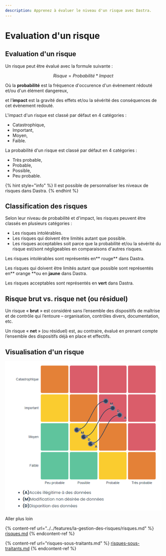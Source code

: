 ```yaml
---
description: Apprenez à évaluer le niveau d'un risque avec Dastra.
---
```


# Evaluation d'un risque

## Evaluation d'un risque

Un risque peut être évalué avec la formule suivante :

$$
Risque = Probabilité * Impact
$$

Où la **probabilité** est la fréquence d'occurence d'un évènement rédouté et/ou d'un élément dangereux,

et l'**impact** est la gravité des effets et/ou la sévérité des conséquences de cet évènement redouté.

L'impact d'un risque est classé par défaut en 4 catégories :&#x20;

* Catastrophique,&#x20;
* Important,
* Moyen,
* Faible.

La probabilité d'un risque est classé par défaut en 4 catégories :

* Très probable,
* Probable,
* Possible,
* Peu probable.

{% hint style="info" %}
Il est possible de personnaliser les niveaux de risques dans Dastra.
{% endhint %}

## Classification des risques

Selon leur niveau de probabilité et d'impact, les risques peuvent être classés en plusieurs catégories :

* Les risques intolérables.
* Les risques qui doivent être limités autant que possible.
* Les risques acceptables soit parce que la probabilité et/ou la sévérité du risque est/sont négligeables en comparaisons d'autres risques.

Les risques intolérables sont représentés en** rouge** dans Dastra.

Les risques qui doivent être limités autant que possible sont représentés en** orange **ou en **jaune** dans Dastra.

Les risques acceptables sont représentés en **vert** dans Dastra.

## Risque brut vs. risque net (ou résiduel)

Un risque « **brut** » est considéré sans l’ensemble des dispositifs de maîtrise et de contrôle qui l’entoure – organisation, contrôles divers, documentation, etc.&#x20;

Un risque « **net** » (ou résiduel) est, au contraire, évalué en prenant compte l’ensemble des dispositifs déjà en place et effectifs.



## Visualisation d'un risque



![Exemple de visualisation de risques dans Dastra.](<../../.gitbook/assets/image (198).png>)

Aller plus loin

{% content-ref url="../../features/la-gestion-des-risques/risques.md" %}
[risques.md](../../features/la-gestion-des-risques/risques.md)
{% endcontent-ref %}

{% content-ref url="risques-sous-traitants.md" %}
[risques-sous-traitants.md](risques-sous-traitants.md)
{% endcontent-ref %}
